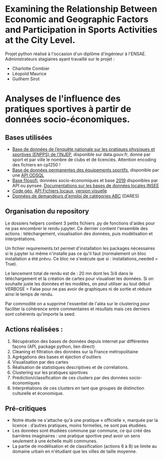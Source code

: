 # Examining the Relationship Between Economic and Geographic Factors and Participation in Sports Activities at the City Level.

Projet python réalisé à l'occasion d'un diplôme d'ingénieur à l'ENSAE.
Administrateurs stagiaires ayant travaillé sur le projet :
- Charlotte Combier
- Léopold Maurice
- Guilhem Sirot
# Analyses de l'influence des pratiques sportives à partir de données socio-économiques.
## Bases utilisées
- [Base de données de l’enquête nationale sur les pratiques physiques et sportives (ENPPS) de l’INJEP](https://www.data.gouv.fr/fr/datasets/donnees-geocodees-issues-du-recensement-des-licences-et-clubs-aupres-des-federations-sportives-agreees-par-le-ministere-charge-des-sports/), disponible sur data.gouv.fr, donne par sport et par ville le nombre de clubs et de licenciés. Attention encoding des fichiers en cp1250 !
- [Base de données permanentes des équipements sportifs](https://equipements.sports.gouv.fr/api/v2/console), disponible par une [API ODSQL](https://help.opendatasoft.com/apis/ods-explore-v2/#section/Opendatasoft-Query-Language-(ODSQL)/Language-elements)
- [Base filosofi](https://www.insee.fr/fr/metadonnees/source/serie/s1172), données socio-économiques et base [2019](https://www.insee.fr/fr/statistiques/6036907) disponibles par API ou pynsee. [Documentations sur les bases de données locales INSEE](https://api.insee.fr/catalogue/site/themes/wso2/subthemes/insee/pages/item-info.jag?name=DonneesLocales&version=V0.1&provider=insee#!/default/getDonnees)
- [Code géo](https://www.insee.fr/fr/information/3720946), [API Fichiers locaux](https://api.insee.fr/catalogue/site/themes/wso2/subthemes/insee/pages/item-info.jag?name=DonneesLocales&version=V0.1&provider=insee#!/default/getDonnees), [version visuelle](https://www.insee.fr/fr/statistiques/6037462?geo=DEP-75)
- [Données de demandeurs d'emploi de catégories ABC](https://www.insee.fr/fr/statistiques/6473526) (DARES)

## Organisation du repository

Le dossiers helpers contient 3 petits fichiers .py de fonctions d'aides pour ne pas encombrer le rendu jupyter. Ce dernier contient l'ensemble des actions : téléchargement, visualisation des données, puis modélisation et interprétations.

Un fichier requirements.txt permet d'installation les packages nécessaires si le jupyter lui même n'installe pas ce qu'il faut (normalement un bloc installation a été prévu. Ce bloc ne s'exécute que si : installations_needed = True).

Le lancement total de rendu est de : 20 mn dont les 3/4 dans le téléchargement et la création de cartes pour visualiser les données. Si on souhaite juste les données et les modèles, on peut utiliser au tout début VERBOSE = False pour ne pas avoir de graphiques ni de sortie et réduire ainsi le temps de rendu.

Par commodité on a supprimé l'essentiel de l'aléa sur le clustering pour faciliter la cohérence entre commentaires et résultats mais ces derniers sont cohérents qu'importe la seed.


## Actions réalisées :
1. Récupération des bases de données depuis internet par différentes façons (API, package python, lien direct)
2. Cleaning et filtration des données sur la France métropolitaine
3. Agrégations des bases et éjection d'outliers
4. Visualisation par des cartes
5. Réalisation de statistiques descriptives et de corrélations.
6. Clustering sur les pratiques sportives
7. Prédiction/classification de ces clusters par des données socio-économiques
8. Interprétations de ces clusters en tant que groupes de distinction culturelle et économique.
    
## Pré-critiques
- Notre étude ne s'attache qu'à une pratique « officielle », marquée par la licence : d’autres pratiques, moins formelles, ne sont pas étudiées.  
- Les données sont étudiées commune par commune, ce qui créé des barrières imaginaires : une pratique sportive peut avoir un sens seulement à une échelle multi communes.
- La partie de modélisation et de classification (actions 6 à 8) se limite au domaine urbain en n'étudiant que les villes de taille moyenne.
